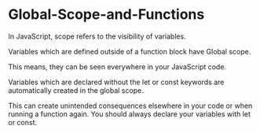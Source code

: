 # Global-Scope-and-Functions

In JavaScript, scope refers to the visibility of variables.

Variables which are defined outside of a function block have Global scope. 

This means,  they can be seen everywhere in your JavaScript code.

Variables which are declared without the let or const keywords are automatically created in the global scope.

This can create unintended consequences elsewhere in your code or when running a function again.
You should always declare your variables with let or const.
